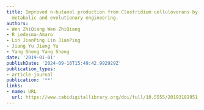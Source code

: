```yaml
---
title: Improved n-butanol production from Clostridium cellulovorans by integrated
  metabolic and evolutionary engineering.
authors:
- Wen ZhiQiang Wen ZhiQiang
- R Ledesma-Amaro
- Lin JianPing Lin JianPing
- Jiang Yu Jiang Yu
- Yang Sheng Yang Sheng
date: '2019-01-01'
publishDate: '2024-09-16T15:49:42.992929Z'
publication_types:
- article-journal
publication: '**'
links:
- name: URL
  url: https://www.cabidigitallibrary.org/doi/full/10.5555/20193182951
---
```

